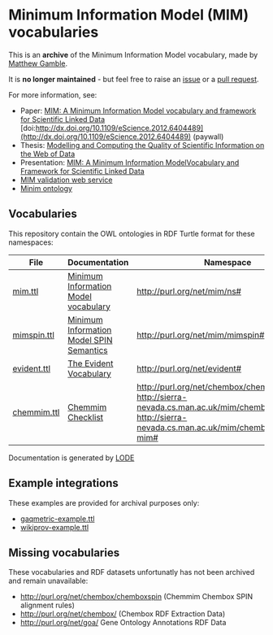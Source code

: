 # Minimum Information Model (MIM) vocabularies

This is an **archive** of the Minimum Information Model vocabulary, made by 
[Matthew Gamble](http://orcid.org/0000-0003-4913-1485).

It is **no longer maintained** - but feel free to raise an
[issue](https://github.com/ResearchObject/mim-vocabulary/issues)
or a [pull request](https://github.com/ResearchObject/mim-vocabulary/pulls).

For more information, see:

* Paper: [MIM: A Minimum Information Model vocabulary and framework for Scientific Linked Data](http://dx.doi.org/10.1109/eScience.2012.6404489) <br> [doi:http://dx.doi.org/10.1109/eScience.2012.6404489](http://dx.doi.org/10.1109/eScience.2012.6404489) (paywall)
* Thesis: [Modelling and Computing the Quality of Scientific Information on the Web of Data](https://www.escholar.manchester.ac.uk/uk-ac-man-scw:224381) 
* Presentation: [MIM:  A Minimum Information ModelVocabulary and Framework for Scientific Linked Data](http://dev.mygrid.org.uk/wiki/download/attachments/14418927/MIM-Complete.pdf)
* [MIM validation web service](https://github.com/matthewgamble/mim-ws)
* [Minim ontology](https://github.com/wf4ever/ro-manager/blob/master/Minim/Minim-description.md)


## Vocabularies

This repository contain the OWL ontologies in RDF Turtle format for these namespaces: 

| File | Documentation | Namespace |
| ---- | ------------- | --------- |
| [mim.ttl](mim.ttl) | [Minimum Information Model vocabulary](http://essepuntato.it/lode/owlapi/https://cdn.rawgit.com/ResearchObject/mim-vocabulary/2014-04-30/mim.ttl) | http://purl.org/net/mim/ns# | 
| [mimspin.ttl](mimspin.ttl) | [Minimum Information Model SPIN Semantics](http://essepuntato.it/lode/owlapi/https://cdn.rawgit.com/ResearchObject/mim-vocabulary/2014-04-30/mimspin.ttl) | http://purl.org/net/mim/mimspin# | 
| [evident.ttl](evident.ttl) | [The Evident Vocabulary](http://essepuntato.it/lode/owlapi/https://cdn.rawgit.com/ResearchObject/mim-vocabulary/2014-04-30/evident.ttl) | http://purl.org/net/evident# | 
| [chemmim.ttl](chemmim.ttl) | [Chemmim Checklist](http://essepuntato.it/lode/owlapi/https://cdn.rawgit.com/ResearchObject/mim-vocabulary/2014-04-30/evident.ttl) | http://purl.org/net/chembox/chemmim <br> http://sierra-nevada.cs.man.ac.uk/mim/chembox/chemmim <br> http://sierra-nevada.cs.man.ac.uk/mim/chembox/chembox-mim# | 

Documentation is generated by [LODE](http://www.essepuntato.it/lode/)

## Example integrations

These examples are provided for archival purposes only:

* [gaqmetric-example.ttl](gaqmetric-example.ttl)
* [wikiprov-example.ttl](wikiprov-example.ttl)

## Missing vocabularies

These vocabularies and RDF datasets unfortunatly has not been archived and remain unavailable:

* http://purl.org/net/chembox/chemboxspin (Chemmim Chembox SPIN alignment rules)
* http://purl.org/net/chembox/ (Chembox RDF Extraction Data)
* http://purl.org/net/goa/ Gene Ontology Annotations RDF Data
